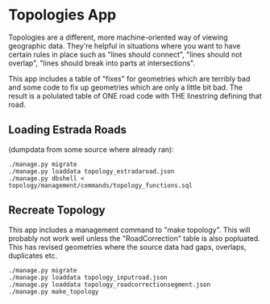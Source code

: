 # Topologies App

Topologies are a different, more machine-oriented way of viewing geographic data. They're helpful in situations where you want to have certain rules in place such as "lines should connect", "lines should not overlap", "lines should break into parts at intersections".

This app includes a table of "fixes" for geometries which are terribly bad and some code to fix up geometries which are only a little bit bad. The result is a polulated table of ONE road code with THE linestring defining that road.

## Loading Estrada Roads

(dumpdata from some source where already ran):

```
./manage.py migrate
./manage.py loaddata topology_estradaroad.json
./manage.py dbshell < topology/management/commands/topology_functions.sql
```

## Recreate Topology

This app includes a management command to "make topology". This will probably not work well unless the "RoadCorrection" table is also popluated. This has revised geometries where the source data had gaps, overlaps, duplicates etc.

```
./manage.py migrate
./manage.py loaddata topology_inputroad.json
./manage.py loaddata topology_roadcorrectionsegment.json
./manage.py make_topology
```

